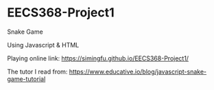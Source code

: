# EECS368-Project1

Snake Game

Using Javascript & HTML

Playing online link: https://simingfu.github.io/EECS368-Project1/

The tutor I read from: https://www.educative.io/blog/javascript-snake-game-tutorial
